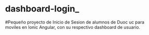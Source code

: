 # dashboard-login_

#Pequeño proyecto de Inicio de Sesion de alumnos de Duoc uc para moviles en Ionic Angular, con su respectivo dashboard de usuario.
